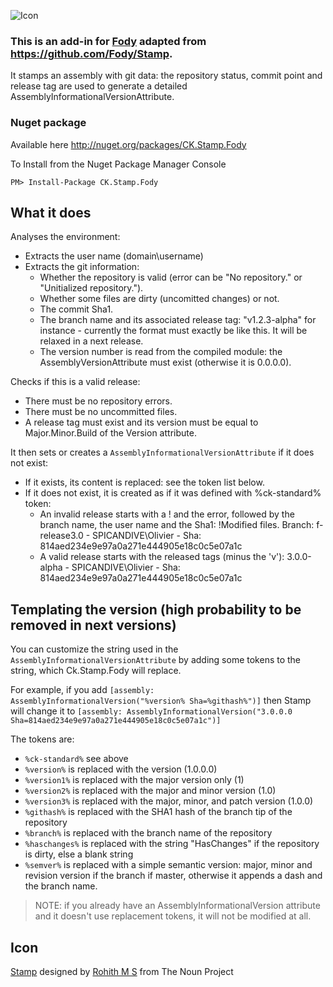 ![Icon](https://raw.github.com/Fody/Stamp/master/Icons/package_icon.png)

### This is an add-in for [Fody](https://github.com/Fody/Fody/) adapted from https://github.com/Fody/Stamp.

It stamps an assembly with git data: the repository status, commit point and release tag are used to generate
a detailed AssemblyInformationalVersionAttribute. 

### Nuget package

Available here http://nuget.org/packages/CK.Stamp.Fody 

To Install from the Nuget Package Manager Console 
    
    PM> Install-Package CK.Stamp.Fody

## What it does 

Analyses the environment:
- Extracts the user name (domain\username)
- Extracts the git information:
  - Whether the repository is valid (error can be "No repository." or "Unitialized repository.").
  - Whether some files are dirty (uncomitted changes) or not.
  - The commit Sha1.
  - The branch name and its associated release tag: "v1.2.3-alpha" for instance - currently the format must exactly be like this. It will be relaxed in a next release.
  - The version number is read from the compiled module: the AssemblyVersionAttribute must exist (otherwise it is 0.0.0.0).

Checks if this is a valid release:
- There must be no repository errors.
- There must be no uncommitted files.
- A release tag must exist and its version must be equal to Major.Minor.Build of the Version attribute.

It then sets or creates a `AssemblyInformationalVersionAttribute` if it does not exist:
- If it exists, its content is replaced: see the token list below.
- If it does not exist, it is created as if it was defined with %ck-standard% token:
  -  An invalid release starts with a ! and the error, followed by the branch name, the user name and the Sha1: 
     !Modified files. Branch: f-release3.0 - SPICANDIVE\Olivier - Sha: 814aed234e9e97a0a271e444905e18c0c5e07a1c
  - A valid release starts with the released tags (minus the 'v'):
     3.0.0-alpha - SPICANDIVE\Olivier - Sha: 814aed234e9e97a0a271e444905e18c0c5e07a1c

## Templating the version (high probability to be removed in next versions)

You can customize the string used in the `AssemblyInformationalVersionAttribute` by adding some tokens to the string, which Ck.Stamp.Fody will replace.

For example, if you add `[assembly: AssemblyInformationalVersion("%version% Sha=%githash%")]` then Stamp will change it to `[assembly: AssemblyInformationalVersion("3.0.0.0 Sha=814aed234e9e97a0a271e444905e18c0c5e07a1c")]`

The tokens are:
- `%ck-standard%` see above
- `%version%` is replaced with the version (1.0.0.0)
- `%version1%` is replaced with the major version only (1)
- `%version2%` is replaced with the major and minor version (1.0)
- `%version3%` is replaced with the major, minor, and patch version (1.0.0)
- `%githash%` is replaced with the SHA1 hash of the branch tip of the repository
- `%branch%` is replaced with the branch name of the repository
- `%haschanges%` is replaced with the string "HasChanges" if the repository is dirty, else a blank string
- `%semver%` is replaced with a simple semantic version: major, minor and revision version if the branch if master, otherwise it appends a dash and the branch name.

> NOTE: if you already have an AssemblyInformationalVersion attribute and it doesn't use replacement tokens, it will not be modified at all.

## Icon

<a href="http://thenounproject.com/noun/stamp/#icon-No8787" target="_blank">Stamp</a> designed by <a href="http://thenounproject.com/rohithdezinr" target="_blank">Rohith M S</a> from The Noun Project
